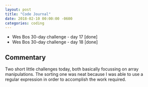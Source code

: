 ```yaml
---
layout: post
title: "Code Journal"
date: 2018-02-10 00:00:00 -0600
categories: coding
---
```


- Wes Bos 30-day challenge - day 17 [done]
- Wes Bos 30-day challenge - day 18 [done]

## Commentary

Two short little challenges today, both basically focussing on array manipulations. The sorting one was neat because I was able to use a regular expression in order to accomplish the work required.
